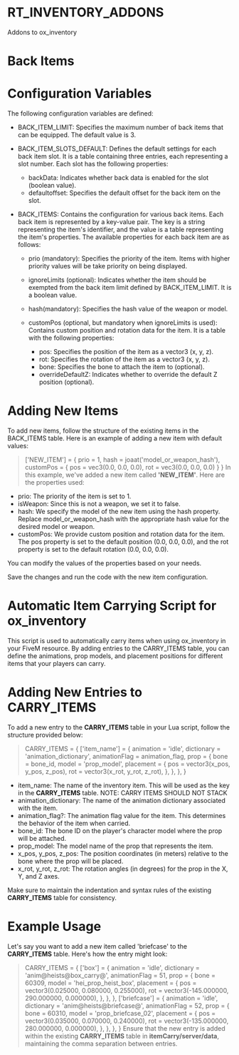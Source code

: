 # RT_INVENTORY_ADDONS
Addons to ox_inventory

# Back Items
# Configuration Variables
The following configuration variables are defined:

- BACK_ITEM_LIMIT: Specifies the maximum number of back items that can be equipped. The default value is 3.

- BACK_ITEM_SLOTS_DEFAULT: Defines the default settings for each back item slot. It is a table containing three entries, each representing a slot number. Each slot has the following properties:

  - backData: Indicates whether back data is enabled for the slot (boolean value).
  - defaultoffset: Specifies the default offset for the back item on the slot.
    
- BACK_ITEMS: Contains the configuration for various back items. Each back item is represented by a key-value pair. The key is a string representing the item's identifier, and the value is a table representing the item's properties. The available properties for each back item are as follows:

  - prio (mandatory): Specifies the priority of the item. Items with higher priority values will be take priority on being displayed.

  - ignoreLimits (optional): Indicates whether the item should be exempted from the back item limit defined by BACK_ITEM_LIMIT. It is a boolean value.

  - hash(mandatory): Specifies the hash value of the weapon or model.

  - customPos (optional, but mandatory when ignoreLimits is used): Contains custom position and rotation data for the item. It is a table with the following properties:

    - pos: Specifies the position of the item as a vector3 (x, y, z).
    - rot: Specifies the rotation of the item as a vector3 (x, y, z).
    - bone: Specifies the bone to attach the item to (optional).
    - overrideDefaultZ: Indicates whether to override the default Z position (optional).
# Adding New Items
To add new items, follow the structure of the existing items in the BACK_ITEMS table. Here is an example of adding a new item with default values:

>['NEW_ITEM'] = {
>    prio = 1,
>    hash = joaat('model_or_weapon_hash'),
>    customPos = {
>        pos = vec3(0.0, 0.0, 0.0),
>        rot = vec3(0.0, 0.0, 0.0)
>    }
>}
In this example, we've added a new item called **'NEW_ITEM'**. Here are the properties used:

- prio: The priority of the item is set to 1.
- isWeapon: Since this is not a weapon, we set it to false.
- hash: We specify the model of the new item using the hash property. Replace model_or_weapon_hash with the appropriate hash value for the desired model or weapon.
- customPos: We provide custom position and rotation data for the item. The pos property is set to the default position (0.0, 0.0, 0.0), and the rot property is set to the default rotation (0.0, 0.0, 0.0).
  
You can modify the values of the properties based on your needs.

Save the changes and run the code with the new item configuration.

# Automatic Item Carrying Script for ox_inventory
This script is used to automatically carry items when using ox_inventory in your FiveM resource. By adding entries to the CARRY_ITEMS table, you can define the animations, prop models, and placement positions for different items that your players can carry.

# Adding New Entries to CARRY_ITEMS
To add a new entry to the **CARRY_ITEMS** table in your Lua script, follow the structure provided below:

>CARRY_ITEMS = {
>    ['item_name'] = {
>        animation = 'idle',
>        dictionary = 'animation_dictionary',
>        animationFlag = animation_flag,
>        prop = {
>            bone = bone_id,
>            model = 'prop_model',
>            placement = {
>                pos = vector3(x_pos, y_pos, z_pos),
>                rot = vector3(x_rot, y_rot, z_rot),
>            },
>        },
>    },
>}

- item_name: The name of the inventory item. This will be used as the key in the **CARRY_ITEMS** table. NOTE: CARRY ITEMS SHOULD NOT STACK
- animation_dictionary: The name of the animation dictionary associated with the item.
- animation_flag?: The animation flag value for the item. This determines the behavior of the item when carried.
- bone_id: The bone ID on the player's character model where the prop will be attached.
- prop_model: The model name of the prop that represents the item.
- x_pos, y_pos, z_pos: The position coordinates (in meters) relative to the bone where the prop will be placed.
- x_rot, y_rot, z_rot: The rotation angles (in degrees) for the prop in the X, Y, and Z axes.
  
Make sure to maintain the indentation and syntax rules of the existing **CARRY_ITEMS** table for consistency.

# Example Usage
Let's say you want to add a new item called 'briefcase' to the **CARRY_ITEMS** table. Here's how the entry might look:

>CARRY_ITEMS = {
>    ['box'] = {
>        animation = 'idle',
>        dictionary = 'anim@heists@box_carry@',
>        animationFlag = 51,
>        prop = {
>            bone = 60309,
>            model = 'hei_prop_heist_box',
>            placement = {
>                pos = vector3(0.025000, 0.080000, 0.255000),
>                rot = vector3(-145.000000, 290.000000, 0.000000),
>            },
>        },
>    },
>    ['briefcase'] = {
>        animation = 'idle',
>        dictionary = 'anim@heists@briefcase@',
>        animationFlag = 52,
>        prop = {
>            bone = 60310,
>            model = 'prop_briefcase_02',
>            placement = {
>                pos = vector3(0.035000, 0.070000, 0.240000),
>                rot = vector3(-135.000000, 280.000000, 0.000000),
>            },
>        },
>    },
>}
Ensure that the new entry is added within the existing **CARRY_ITEMS** table in **itemCarry/server/data**, maintaining the comma separation between entries.
